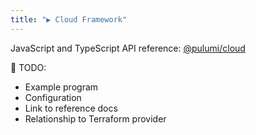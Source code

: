 ```yaml
---
title: "▶ Cloud Framework"
---
```


JavaScript and TypeScript API reference: [@pulumi/cloud](../packages/pulumi-cloud)

🚧 TODO:
* Example program
* Configuration
* Link to reference docs
* Relationship to Terraform provider